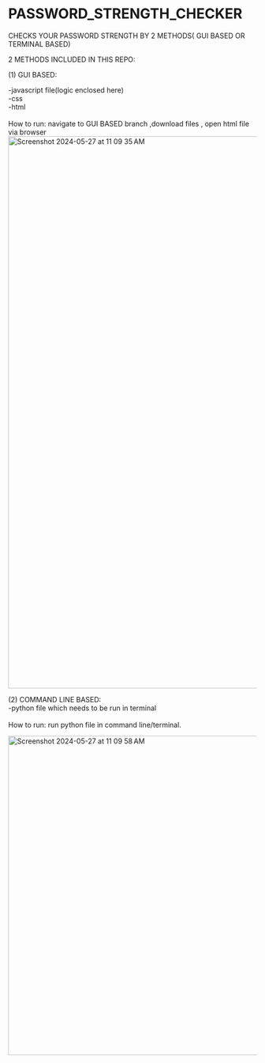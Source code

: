 # PASSWORD_STRENGTH_CHECKER
CHECKS YOUR PASSWORD STRENGTH BY 2 METHODS( GUI BASED OR TERMINAL BASED)


2 METHODS INCLUDED IN THIS REPO:

(1) GUI BASED:

  -javascript file(logic enclosed here)<br />
  -css<br />
  -html<br />
  <br />
  How to run: navigate to GUI BASED branch ,download files , open html file via browser<br />
  <img width="1117" alt="Screenshot 2024-05-27 at 11 09 35 AM" src="https://github.com/dinosaur21/PASSWORD_STRENGTH_CHECKER/assets/140154294/27b459ed-1a74-414a-be36-befd34d95047">
  

(2) COMMAND LINE BASED:<br />
  -python file which needs to be run in terminal<br />
  <br />
  How to run: run python file in command line/terminal.

  <img width="646" alt="Screenshot 2024-05-27 at 11 09 58 AM" src="https://github.com/dinosaur21/PASSWORD_STRENGTH_CHECKER/assets/140154294/c11d0c33-54fa-48d1-8758-a3a937902ff6">
  
